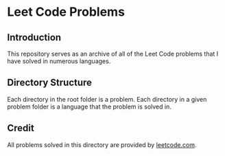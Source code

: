 # Leet Code Problems
## Introduction
This repository serves as an archive of all of the Leet Code problems that I have solved in numerous languages.
## Directory Structure
Each directory in the root folder is a problem. Each directory in a given problem folder is a language that the problem is solved in.
## Credit
All problems solved in this directory are provided by [leetcode.com](https://leetcode.com/).